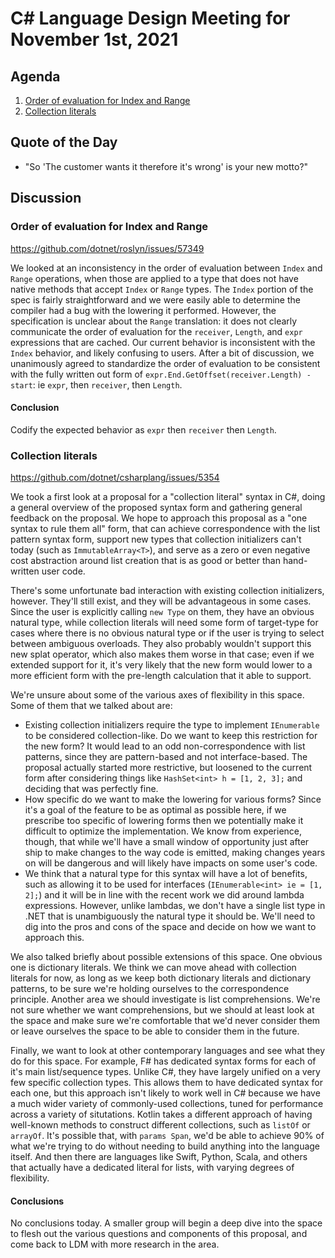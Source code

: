 # C# Language Design Meeting for November 1st, 2021

## Agenda

1. [Order of evaluation for Index and Range](#order-of-evaluation-for-index-and-range)
2. [Collection literals](#collection-literals)

## Quote of the Day

- "So 'The customer wants it therefore it's wrong' is your new motto?"

## Discussion

### Order of evaluation for Index and Range

https://github.com/dotnet/roslyn/issues/57349

We looked at an inconsistency in the order of evaluation between `Index` and `Range` operations, when those are applied to a type that does not have
native methods that accept `Index` or `Range` types. The `Index` portion of the spec is fairly straightforward and we were easily able to determine
the compiler had a bug with the lowering it performed. However, the specification is unclear about the `Range` translation: it does not clearly
communicate the order of evaluation for the `receiver`, `Length`, and `expr` expressions that are cached. Our current behavior is inconsistent with
the `Index` behavior, and likely confusing to users. After a bit of discussion, we unanimously agreed to standardize the order of evaluation to be
consistent with the fully written out form of `expr.End.GetOffset(receiver.Length) - start`: ie `expr`, then `receiver`, then `Length`.

#### Conclusion

Codify the expected behavior as `expr` then `receiver` then `Length`.

### Collection literals

https://github.com/dotnet/csharplang/issues/5354

We took a first look at a proposal for a "collection literal" syntax in C#, doing a general overview of the proposed syntax form and gathering general
feedback on the proposal. We hope to approach this proposal as a "one syntax to rule them all" form, that can achieve correspondence with the list
pattern syntax form, support new types that collection initializers can't today (such as `ImmutableArray<T>`), and serve as a zero or even negative
cost abstraction around list creation that is as good or better than hand-written user code.

There's some unfortunate bad interaction with existing collection initializers, however. They'll still exist, and they will be advantageous in some
cases. Since the user is explicitly calling `new Type` on them, they have an obvious natural type, while collection literals will need some form of
target-type for cases where there is no obvious natural type or if the user is trying to select between ambiguous overloads. They also probably wouldn't
support this new splat operator, which also makes them worse in that case; even if we extended support for it, it's very likely that the new form would
lower to a more efficient form with the pre-length calculation that it able to support.

We're unsure about some of the various axes of flexibility in this space. Some of them that we talked about are:
* Existing collection initializers require the type to implement `IEnumerable` to be considered collection-like. Do we want to keep this restriction for
the new form? It would lead to an odd non-correspondence with list patterns, since they are pattern-based and not interface-based. The proposal actually
started more restrictive, but loosened to the current form after considering things like `HashSet<int> h = [1, 2, 3];` and deciding that was perfectly
fine.
* How specific do we want to make the lowering for various forms? Since it's a goal of the feature to be as optimal as possible here, if we prescribe
too specific of lowering forms then we potentially make it difficult to optimize the implementation. We know from experience, though, that while we'll
have a small window of opportunity just after ship to make changes to the way code is emitted, making changes years on will be dangerous and will likely
have impacts on some user's code.
* We think that a natural type for this syntax will have a lot of benefits, such as allowing it to be used for interfaces (`IEnumerable<int> ie = [1, 2];`)
and it will be in line with the recent work we did around lambda expressions. However, unlike lambdas, we don't have a single list type in .NET that is
unambiguously the natural type it should be. We'll need to dig into the pros and cons of the space and decide on how we want to approach this.

We also talked briefly about possible extensions of this space. One obvious one is dictionary literals. We think we can move ahead with collection
literals for now, as long as we keep both dictionary literals and dictionary patterns, to be sure we're holding ourselves to the correspondence principle.
Another area we should investigate is list comprehensions. We're not sure whether we want comprehensions, but we should at least look at the space and
make sure we're comfortable that we'd never consider them or leave ourselves the space to be able to consider them in the future.

Finally, we want to look at other contemporary languages and see what they do for this space. For example, F# has dedicated syntax forms for each of it's
main list/sequence types. Unlike C#, they have largely unified on a very few specific collection types. This allows them to have dedicated syntax for each
one, but this approach isn't likely to work well in C# because we have a much wider variety of commonly-used collections, tuned for performance across a
variety of situtations. Kotlin takes a different approach of having well-known methods to construct different collections, such as `listOf` or `arrayOf`.
It's possible that, with `params Span`, we'd be able to achieve 90% of what we're trying to do without needing to build anything into the language itself.
And then there are languages like Swift, Python, Scala, and others that actually have a dedicated literal for lists, with varying degrees of flexibility.

#### Conclusions

No conclusions today. A smaller group will begin a deep dive into the space to flesh out the various questions and components of this proposal, and come
back to LDM with more research in the area.
